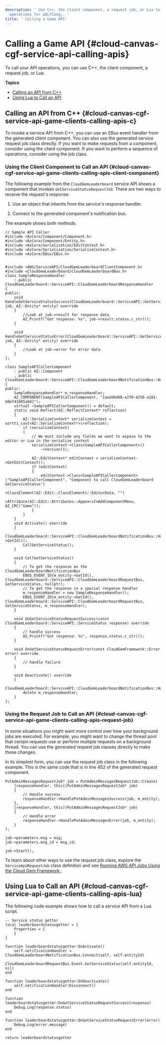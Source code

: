 ```yaml
---
description: ' Use C++, the client component, a request job, or Lua to call your API
  operations for &ALYlong;. '
title: ' Calling a Game API'
---
```

# Calling a Game API {#cloud-canvas-cgf-service-api-calling-apis}

To call your API operations, you can use C\+\+, the client component, a request job, or Lua\.

**Topics**
+ [Calling an API from C\+\+](#cloud-canvas-cgf-service-api-game-clients-calling-apis-c)
+ [Using Lua to Call an API](#cloud-canvas-cgf-service-api-game-clients-calling-apis-lua)

## Calling an API from C\+\+ {#cloud-canvas-cgf-service-api-game-clients-calling-apis-c}

To invoke a service API from C\+\+, you can use an EBus event handler from the generated client component\. You can also use the generated service request job class directly\. If you want to make requests from a component, consider using the client component\. If you want to perform a sequence of operations, consider using the job class\.

### Using the Client Component to Call an API {#cloud-canvas-cgf-service-api-game-clients-calling-apis-client-component}

The following example from the `CloudGemLeaderboard` service API shows a component that invokes `GetServiceStatusRequestJob`\. There are two ways to receive the request's response:

1. Use an object that inherits from the service's response handler\.

1. Connect to the generated component's notification bus\.

The example shows both methods\.

```
// Sample API Caller
#include <AzCore/Component/Component.h>
#include <AzCore/Component/Entity.h>
#include <AzCore/Serialization/EditContext.h>
#include <AzCore/Serialization/SerializeContext.h>
#include <AzCore/EBus/EBus.h>


#include <AWS/ServiceAPI/CloudGemLeaderboardClientComponent.h>
#include <CloudGemLeaderboard/CloudGemLeaderboardBus.h>
class SampleResponseHandler
    : public CloudGemLeaderboard::ServiceAPI::CloudGemLeaderboardResponseHandler
{
public:
    void HandleGetServiceStatusSuccess(CloudGemLeaderboard::ServiceAPI::GetServiceStatusRequestJob* job, AZ::Entity* entity) override
    {
        //Look at job->result for response data
        AZ_Printf("Got response: %s", job->result.status.c_str());
    }

    void HandleGetServiceStatusError(CloudGemLeaderboard::ServiceAPI::GetServiceStatusRequestJob* job, AZ::Entity* entity) override
    {
        //Look at job->error for error data
    }
};

class SampleAPICallerComponent
    : public AZ::Component
    , public CloudGemLeaderboard::ServiceAPI::CloudGemLeaderboardNotificationBus::Handler
{
public:
    SampleResponseHandler* m_responseHandler;
    AZ_COMPONENT(SampleAPICallerComponent, "{aedd6408-e2f0-4250-a181-b0ef41085a94}");
    virtual ~SampleAPICallerComponent() = default;
    static void Reflect(AZ::ReflectContext* reflection)
    {
        AZ::SerializeContext* serializeContext = azrtti_cast<AZ::SerializeContext*>(reflection);
        if (serializeContext)
        {
            // We must include any fields we want to expose to the editor or Lua in the serialize context
            serializeContext->Class<SampleAPICallerComponent>()
                ->Version(1);

            AZ::EditContext* editContext = serializeContext->GetEditContext();
            if (editContext)
            {
                editContext->Class<SampleAPICallerComponent>("SampleAPICallerComponent", "Component to call CloudGemLeaderboard GetServiceStatus")
                    ->ClassElement(AZ::Edit::ClassElements::EditorData, "")
                        ->Attribute(AZ::Edit::Attributes::AppearsInAddComponentMenu, AZ_CRC("Game"));
            }
        }
    }
    void Activate() override
    {
        CloudGemLeaderboard::ServiceAPI::CloudGemLeaderboardNotificationBus::Handler::BusConnect(m_entity->GetId());
        CallGetServiceStatus();
    }

    void CallGetServiceStatus()
    {
        // To get the response on the CloudGemLeaderboardNotificationBus
        EBUS_EVENT_ID(m_entity->GetId(), CloudGemLeaderboard::ServiceAPI::CloudGemLeaderboardRequestBus, GetServiceStatus, nullptr);
        // To get the response in a special response handler
        m_responseHandler = new SampleResponseHandler();
        EBUS_EVENT_ID(m_entity->GetId(), CloudGemLeaderboard::ServiceAPI::CloudGemLeaderboardRequestBus, GetServiceStatus, m_responseHandler);
    }

    void OnGetServiceStatusRequestSuccess(const CloudGemLeaderboard::ServiceAPI::ServiceStatus response) override
    {
        // handle success
        AZ_Printf("Got response: %s", response.status.c_str());
    }

    void OnGetServiceStatusRequestError(const CloudGemFramework::Error error) override
    {
        // handle failure
    }

    void Deactivate() override
    {
        CloudGemLeaderboard::ServiceAPI::CloudGemLeaderboardNotificationBus::Handler::BusDisconnect();
        delete m_responseHandler;
    }
};
```

### Using the Request Job to Call an API {#cloud-canvas-cgf-service-api-game-clients-calling-apis-request-job}

In some situations you might want more control over how your background jobs are executed\. For example, you might want to change the thread pool that certain requests use or perform multiple requests on a background thread\. You can use the generated request job classes directly to make these changes\.

In its simplest form, you can use the request job class in the following example\. This is the same code that is in line 452 of the generated request component\.

```
PutAdminMessagesRequestJob* job = PutAdminMessagesRequestJob::Create(
    [responseHandler, this](PutAdminMessagesRequestJob* job)
    {
        // Handle success
        responseHandler->HandlePutAdminMessagesSuccess(job, m_entity);
    },
    [responseHandler, this](PutAdminMessagesRequestJob* job)
    {
        // Handle error
        responseHandler->HandlePutAdminMessagesError(job, m_entity);
    }
);

job->parameters.msg = msg;
job->parameters.msg_id = msg_id;

job->Start();
```

To learn about other ways to use the request job class, explore the `ServiceApiRequestJob` class definition and see [Running AWS API Jobs Using the Cloud Gem Framework ](/docs/userguide/gems/cloud-canvas/cgf-aws-api-jobs.md)\.

## Using Lua to Call an API {#cloud-canvas-cgf-service-api-game-clients-calling-apis-lua}

The following code example shows how to call a service API from a Lua script\.

```
-- Service status getter
local leaderboardstatusgetter = {
    Properties = {
    }
}

function leaderboardstatusgetter:OnActivate()
    self.notificationHandler = CloudGemLeaderboardNotificationBus.Connect(self, self.entityId)
    CloudGemLeaderboardRequestBus.Event.GetServiceStatus(self.entityId, nil)
end

function leaderboardstatusgetter:OnDeactivate()
    self.notificationHandler:Disconnect()
end

function leaderboardstatusgetter:OnGetServiceStatusRequestSuccess(response)
    Debug.Log(response.status)
end

function leaderboardstatusgetter:OnGetServiceStatusRequestError(error)
    Debug.Log(error.message)
end

return leaderboardstatusgetter
```